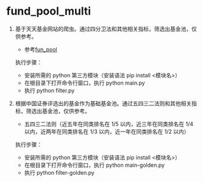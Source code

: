 # fund_pool_multi

1. 基于天天基金网站的爬虫。通过四分卫法和其他相关指标，筛选出基金池，仅供参考。

   - 参考[fun_pool](https://github.com/sdohurt/fund_pool)

   执行步骤：

   - 安装所需的 python 第三方模块（安装语法 pip install <模块名>）
   - 在根目录下打开命令行窗口，执行 python main.py
   - 执行 python filter.py

2. 根据中国证券评选出的基金作为基础基金池。通过五四三二法则和其他相关指标，筛选出基金池，仅供参考。

   - 五四三二法则（近五年在同类排名在 1/5 以内，近三年在同类排名在 1/4 以内，近两年在同类排名在 1/3 以内，近一年在同类排名在 1/2 以内）

   执行步骤：

   - 安装所需的 python 第三方模块（安装语法 pip install <模块名>）
   - 在根目录下打开命令行窗口，执行 python main-golden.py
   - 执行 python filter-golden.py
